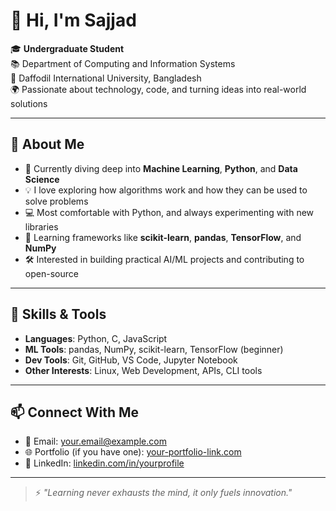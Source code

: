 # 👋 Hi, I'm Sajjad

🎓 **Undergraduate Student**  
📚 Department of Computing and Information Systems  
🏫 Daffodil International University, Bangladesh  
🌍 Passionate about technology, code, and turning ideas into real-world solutions

---

## 🧠 About Me

- 🔭 Currently diving deep into **Machine Learning**, **Python**, and **Data Science**
- 💡 I love exploring how algorithms work and how they can be used to solve problems
- 💻 Most comfortable with Python, and always experimenting with new libraries
- 🌱 Learning frameworks like **scikit-learn**, **pandas**, **TensorFlow**, and **NumPy**
- 🛠️ Interested in building practical AI/ML projects and contributing to open-source

---

## 🚀 Skills & Tools

- **Languages**: Python, C, JavaScript
- **ML Tools**: pandas, NumPy, scikit-learn, TensorFlow (beginner)
- **Dev Tools**: Git, GitHub, VS Code, Jupyter Notebook
- **Other Interests**: Linux, Web Development, APIs, CLI tools

---

## 📫 Connect With Me

- 📧 Email: your.email@example.com
- 🌐 Portfolio (if you have one): [your-portfolio-link.com](https://your-portfolio-link.com)
- 💼 LinkedIn: [linkedin.com/in/yourprofile](https://linkedin.com/in/yourprofile)

---

> ⚡ _"Learning never exhausts the mind, it only fuels innovation."_  
